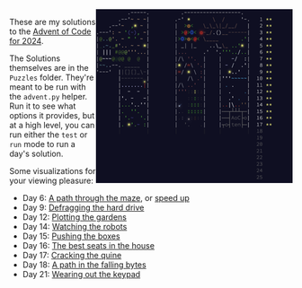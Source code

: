 <img align="right" width="350" height="310" src="https://raw.githubusercontent.com/seligman/aoc/master/2024/Puzzles/main_page_small.png">

These are my solutions to the [Advent of Code for 2024](https://adventofcode.com/2024).

The Solutions themselves are in the `Puzzles` folder.  They're meant to be run with the `advent.py` helper.  Run it to see what options it provides, but at a high level, you can run either the `test` or `run` mode to run a day's solution.

Some visualizations for your viewing pleasure:

* Day 6: [A path through the maze](https://youtu.be/W6JOXBWYImM), or [speed up](https://youtu.be/bwfEUFMFh8I)
* Day 9: [Defragging the hard drive](https://youtu.be/5rqbzYtGzwI)
* Day 12: [Plotting the gardens](https://youtu.be/I-IwJxR9xQk)
* Day 14: [Watching the robots](https://youtu.be/m_RdkV7UyRA)
* Day 15: [Pushing the boxes](https://youtu.be/SrSfrzS0xow)
* Day 16: [The best seats in the house](https://youtu.be/kkxgGfU30Os)
* Day 17: [Cracking the quine](https://youtu.be/Y82JC7JFbvU)
* Day 18: [A path in the falling bytes](https://youtu.be/7cY8mSFMmJ8)
* Day 21: [Wearing out the keypad](https://youtu.be/3V2eF49Hq-k)

<!--
* [The calendar itself](https://youtu.be/EYtkMaH6xQY)
-->
